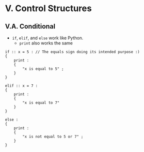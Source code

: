 # V. Control Structures
## V.A. Conditional
- `if`, `elif`, and `else` work like Python.
	- `print` also works the same
```
if :: x = 5 : // The equals sign doing its intended purpose :)
{
    print :
    {
        "x is equal to 5" ;
    }
}

elif :: x = 7 :
{
    print :
    {
        "x is equal to 7"
    }
}

else :
{
    print :
    {
        "x is not equal to 5 or 7" ;
    }
}
```